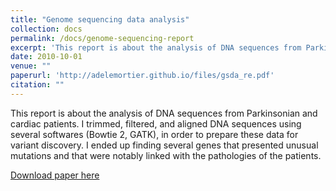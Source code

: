 ```yaml
---
title: "Genome sequencing data analysis"
collection: docs
permalink: /docs/genome-sequencing-report
excerpt: 'This report is about the analysis of DNA sequences from Parkinsonian and cardiac patients. I trimmed, filtered, and aligned DNA sequences using several softwares (Bowtie 2, GATK), in order to prepare these data for variant discovery. I ended up finding several genes that presented unusual mutations and that were notably linked with the pathologies of the patients.'
date: 2010-10-01
venue: ""
paperurl: 'http://adelemortier.github.io/files/gsda_re.pdf'
citation: ""
---
```

This report is about the analysis of DNA sequences from Parkinsonian and cardiac patients. I trimmed, filtered, and aligned DNA sequences using several softwares (Bowtie 2, GATK), in order to prepare these data for variant discovery. I ended up finding several genes that presented unusual mutations and that were notably linked with the pathologies of the patients.

[Download paper here](http://adelemortier.github.io/files/gsda_re.pdf)
